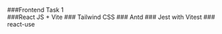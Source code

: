 

###Frontend Task 1  
###React JS + Vite ### Tailwind CSS ### Antd ### Jest with Vitest ### react-use